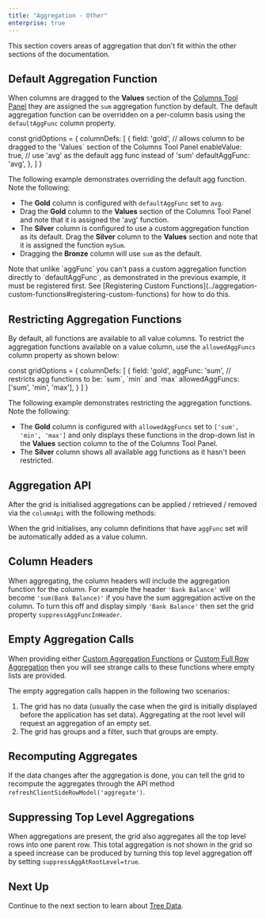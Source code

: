 ```yaml
---
title: "Aggregation - Other"
enterprise: true
---
```


This section covers areas of aggregation that don't fit within the other sections of the documentation.

## Default Aggregation Function

When columns are dragged to the <b>Values</b> section of the [Columns Tool Panel](/tool-panel-columns/) they are
assigned the `sum` aggregation function by default. The default aggregation function can be overridden on a per-column
basis using the `defaultAggFunc` column property.

<snippet>
const gridOptions = {
    columnDefs: [
        {
            field: 'gold',
            // allows column to be dragged to the 'Values` section of the Columns Tool Panel 
            enableValue: true,
            // use 'avg' as the default agg func instead of 'sum'  
            defaultAggFunc: 'avg',
        },
    ]
}
</snippet>

The following example demonstrates overriding the default agg function. Note the following:

- The <b>Gold</b> column is configured with `defaultAggFunc` set to `avg`.
- Drag the <b>Gold</b> column to the <b>Values</b> section of the Columns Tool Panel and note that it is assigned the 'avg' function. 
- The <b>Silver</b> column is configured to use a custom aggregation function as its default. Drag the <b>Silver</b> column to the <b>Values</b> section and note that it is assigned the function `mySum`.
- Dragging the <b>Bronze</b> column will use `sum` as the default. 

<grid-example title='Default Aggregation Function' name='default-aggregation-function' type='generated' options='{ "enterprise": true, "exampleHeight": 655, "modules": ["clientside", "rowgrouping", "menu", "columnpanel", "filterpanel"] }'></grid-example>

<note>
Note that unlike `aggFunc` you can't pass a custom aggregation function directly to `defaultAggFunc`,
as demonstrated in the previous example, it must be registered first. See [Registering Custom Functions](../aggregation-custom-functions#registering-custom-functions) for how to do this.
</note>

## Restricting Aggregation Functions

By default, all functions are available to all value columns. To restrict the aggregation functions available on a value
column, use the `allowedAggFuncs` column property as shown below:

<snippet>
const gridOptions = {
    columnDefs: [
        {
            field: 'gold', 
            aggFunc: 'sum',
            // restricts agg functions to be: `sum`, `min` and `max`
            allowedAggFuncs: ['sum', 'min', 'max'],
        }
    ]
}
</snippet>

The following example demonstrates restricting the aggregation functions. Note the following:

- The <b>Gold</b> column is configured with `allowedAggFuncs` set to `['sum', 'min', 'max']` and only displays these functions in the drop-down list in the <b>Values</b> section column to the of the Columns Tool Panel.
- The <b>Silver</b> column shows all available agg functions as it hasn't been restricted.
 
<grid-example title='Restricting Aggregation Functions' name='restricting-aggregation-functions' type='generated' options='{ "enterprise": true, "exampleHeight": 655, "modules": ["clientside", "rowgrouping", "menu", "columnpanel", "filterpanel"] }'></grid-example>

## Aggregation API

After the grid is initialised aggregations can be applied / retrieved / removed via the `columnApi` with the following methods:

<api-documentation source='column-api/api.json' section='valueColumns' ></api-documentation>

When the grid initialises, any column definitions that have `aggFunc` set will be automatically added as a value column.

## Column Headers

When aggregating, the column headers will include the aggregation function for the column. For example the header `'Bank Balance'` will become `'sum(Bank Balance)'` if you have the sum aggregation active on the column. To turn this off and display simply `'Bank Balance'` then set the grid property `suppressAggFuncInHeader`.

<api-documentation source='grid-options/properties.json' section='rowPivoting' names='["suppressAggFuncInHeader"]' ></api-documentation>

## Empty Aggregation Calls

When providing either [Custom Aggregation Functions](/aggregation-custom-functions#custom-aggregation-functions) or [Custom Full Row Aggregation](/aggregation-custom-functions#custom-full-row-aggregation) then you will see strange calls to these functions where empty lists are provided.

The empty aggregation calls happen in the following two scenarios:

1. The grid has no data (usually the case when the gird is initially displayed before the application has set data). Aggregating at the root level will request an aggregation of an empty set.
1. The grid has groups and a filter, such that groups are empty.

## Recomputing Aggregates

If the data changes after the aggregation is done, you can tell the grid to recompute the aggregates through the API method `refreshClientSideRowModel('aggregate')`.

<api-documentation source='grid-api/api.json' section='data' names='["refreshClientSideRowModel"]' ></api-documentation>

## Suppressing Top Level Aggregations

When aggregations are present, the grid also aggregates all the top level rows into one parent row. This total aggregation is not shown in the grid so a speed increase can be produced by turning this top level aggregation off by setting `suppressAggAtRootLevel=true`.

## Next Up

Continue to the next section to learn about [Tree Data](/tree-data/).
